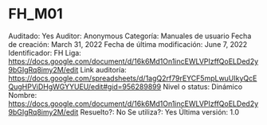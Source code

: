 # FH_M01

Auditado: Yes
Auditor: Anonymous
Categoría: Manuales de usuario
Fecha de creación: March 31, 2022
Fecha de última modificación: June 7, 2022
Identificador: FH
Liga: https://docs.google.com/document/d/16k6Md1On1incEWLVPIzffQoELDed2y9bGIgRq8imy2M/edit
Link auditoría: https://docs.google.com/spreadsheets/d/1agQ2rf79rEYCF5mpLwuUIkyQcEQugHPViDHgWGYYUEU/edit#gid=956289899
Nivel o status: Dinámico
Nombre: https://docs.google.com/document/d/16k6Md1On1incEWLVPIzffQoELDed2y9bGIgRq8imy2M/edit
Resuelto?: No
Se utiliza?: Yes
Última versión: 1.0